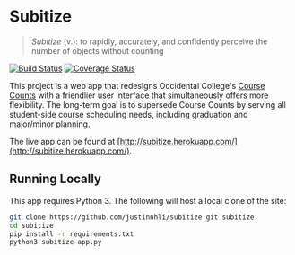 # Subitize

> *Subitize* (v.): to rapidly, accurately, and confidently perceive the number of objects without counting

[![Build Status](https://travis-ci.org/justinnhli/subitize.svg?branch=master)](https://travis-ci.org/justinnhli/subitize)
[![Coverage Status](https://coveralls.io/repos/github/justinnhli/subitize/badge.svg?branch=master)](https://coveralls.io/github/justinnhli/subitize?branch=master)

This project is a web app that redesigns Occidental College's [Course Counts](http://counts.oxy.edu/) with a friendlier user interface that simultaneously offers more flexibility. The long-term goal is to supersede Course Counts by serving all student-side course scheduling needs, including graduation and major/minor planning.

The live app can be found at [http://subitize.herokuapp.com/](http://subitize.herokuapp.com/).

## Running Locally

This app requires Python 3. The following will host a local clone of the site:

```sh
git clone https://github.com/justinnhli/subitize.git subitize
cd subitize
pip install -r requirements.txt
python3 subitize-app.py
```
